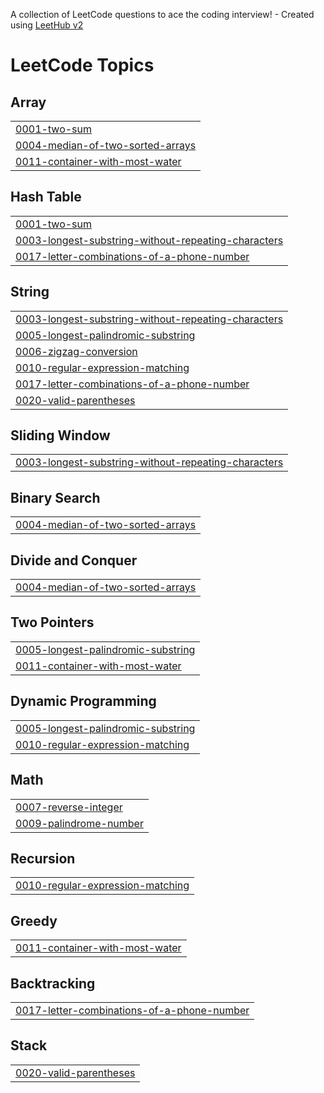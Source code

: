 A collection of LeetCode questions to ace the coding interview! - Created using [LeetHub v2](https://github.com/arunbhardwaj/LeetHub-2.0)
<!---LeetCode Topics Start-->
# LeetCode Topics
## Array
|  |
| ------- |
| [0001-two-sum](https://github.com/YUVAJANANI-09/LeetCode/tree/master/0001-two-sum) |
| [0004-median-of-two-sorted-arrays](https://github.com/YUVAJANANI-09/LeetCode/tree/master/0004-median-of-two-sorted-arrays) |
| [0011-container-with-most-water](https://github.com/YUVAJANANI-09/LeetCode/tree/master/0011-container-with-most-water) |
## Hash Table
|  |
| ------- |
| [0001-two-sum](https://github.com/YUVAJANANI-09/LeetCode/tree/master/0001-two-sum) |
| [0003-longest-substring-without-repeating-characters](https://github.com/YUVAJANANI-09/LeetCode/tree/master/0003-longest-substring-without-repeating-characters) |
| [0017-letter-combinations-of-a-phone-number](https://github.com/YUVAJANANI-09/LeetCode/tree/master/0017-letter-combinations-of-a-phone-number) |
## String
|  |
| ------- |
| [0003-longest-substring-without-repeating-characters](https://github.com/YUVAJANANI-09/LeetCode/tree/master/0003-longest-substring-without-repeating-characters) |
| [0005-longest-palindromic-substring](https://github.com/YUVAJANANI-09/LeetCode/tree/master/0005-longest-palindromic-substring) |
| [0006-zigzag-conversion](https://github.com/YUVAJANANI-09/LeetCode/tree/master/0006-zigzag-conversion) |
| [0010-regular-expression-matching](https://github.com/YUVAJANANI-09/LeetCode/tree/master/0010-regular-expression-matching) |
| [0017-letter-combinations-of-a-phone-number](https://github.com/YUVAJANANI-09/LeetCode/tree/master/0017-letter-combinations-of-a-phone-number) |
| [0020-valid-parentheses](https://github.com/YUVAJANANI-09/LeetCode/tree/master/0020-valid-parentheses) |
## Sliding Window
|  |
| ------- |
| [0003-longest-substring-without-repeating-characters](https://github.com/YUVAJANANI-09/LeetCode/tree/master/0003-longest-substring-without-repeating-characters) |
## Binary Search
|  |
| ------- |
| [0004-median-of-two-sorted-arrays](https://github.com/YUVAJANANI-09/LeetCode/tree/master/0004-median-of-two-sorted-arrays) |
## Divide and Conquer
|  |
| ------- |
| [0004-median-of-two-sorted-arrays](https://github.com/YUVAJANANI-09/LeetCode/tree/master/0004-median-of-two-sorted-arrays) |
## Two Pointers
|  |
| ------- |
| [0005-longest-palindromic-substring](https://github.com/YUVAJANANI-09/LeetCode/tree/master/0005-longest-palindromic-substring) |
| [0011-container-with-most-water](https://github.com/YUVAJANANI-09/LeetCode/tree/master/0011-container-with-most-water) |
## Dynamic Programming
|  |
| ------- |
| [0005-longest-palindromic-substring](https://github.com/YUVAJANANI-09/LeetCode/tree/master/0005-longest-palindromic-substring) |
| [0010-regular-expression-matching](https://github.com/YUVAJANANI-09/LeetCode/tree/master/0010-regular-expression-matching) |
## Math
|  |
| ------- |
| [0007-reverse-integer](https://github.com/YUVAJANANI-09/LeetCode/tree/master/0007-reverse-integer) |
| [0009-palindrome-number](https://github.com/YUVAJANANI-09/LeetCode/tree/master/0009-palindrome-number) |
## Recursion
|  |
| ------- |
| [0010-regular-expression-matching](https://github.com/YUVAJANANI-09/LeetCode/tree/master/0010-regular-expression-matching) |
## Greedy
|  |
| ------- |
| [0011-container-with-most-water](https://github.com/YUVAJANANI-09/LeetCode/tree/master/0011-container-with-most-water) |
## Backtracking
|  |
| ------- |
| [0017-letter-combinations-of-a-phone-number](https://github.com/YUVAJANANI-09/LeetCode/tree/master/0017-letter-combinations-of-a-phone-number) |
## Stack
|  |
| ------- |
| [0020-valid-parentheses](https://github.com/YUVAJANANI-09/LeetCode/tree/master/0020-valid-parentheses) |
<!---LeetCode Topics End-->